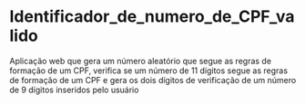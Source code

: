 # Identificador_de_numero_de_CPF_valido
Aplicação web que gera um número aleatório que segue as regras de formação de um CPF, verifica se um número de 11 dígitos segue as regras de formação de um CPF e gera os dois dígitos de verificação de um número de 9 dígitos inseridos pelo usuário
